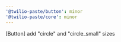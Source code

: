 ```yaml
---
'@twilio-paste/button': minor
'@twilio-paste/core': minor
---
```


[Button] add "circle" and "circle_small" sizes
